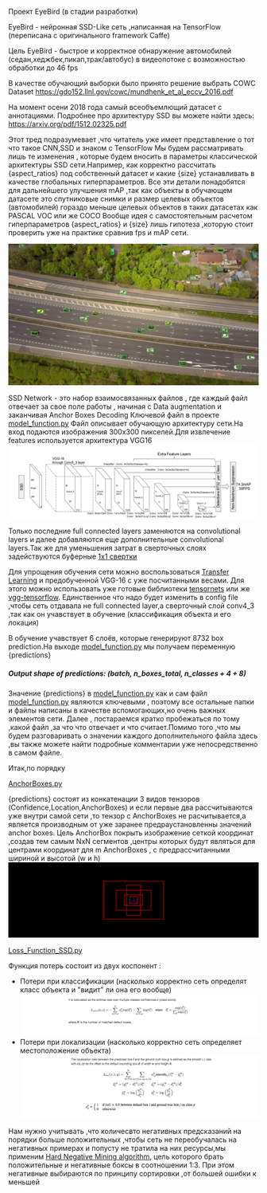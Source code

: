Проект EyeBird (в стадии разработки)

EyeBird - нейронная SSD-Like сеть ,написанная на TensorFlow (переписана с оригинального framework Caffe)

Цель EyeBird - быстрое и корректное обнаружение автомобилей (седан,хеджбек,пикап,трак/автобус) в видеопотоке с возможностью обработки
до 46 fps

В качестве обучающий выборки было принято решение выбрать COWC Dataset 
https://gdo152.llnl.gov/cowc/mundhenk_et_al_eccv_2016.pdf

На момент осени 2018 года самый всеобъемлющий датасет с аннотациями.
Подробнее про архитектуру SSD вы можете найти здесь: https://arxiv.org/pdf/1512.02325.pdf

Этот тред подразумевает ,что читатель уже имеет представление о тот что такое CNN,SSD и знаком с TensorFlow
Мы будем рассматривать лишь те изменения , которые будем вносить в параметры классической архитектуры SSD сети.Например,
как корректно рассчитать {aspect_ratios} под собственный датасет и какие {size} устанавливать в качестве глобальных гиперпараметров.
Все эти детали понадобятся для дальнейшего улучшения mAP ,так как объекты в обучающем датасете это спутниковые снимки и размер целевых объектов (автомобилей)
гораздо меньше целевых объектов в таких датасетах как PASCAL VOC или же COCO
Вообще идея с самостоятельным расчетом гиперпараметров {aspect_ratios} и {size} лишь гипотеза ,которую стоит проверить уже на практике сравнив fps и mAP сети.


![Image alt](https://github.com/toseek01/eyebird/blob/master/illustrator/highway_edit.png)

SSD Network - это набор взаимосвязанных файлов , где каждый файл отвечает за свое поле работы , начиная с Data augmentation
и заканчивая Anchor Boxes Decoding
Ключевой файл в проекте [model_function.py](https://github.com/toseek01/eyebird/blob/master/model_function.py)
Файл описывает обучающую архитектуру сети.На вход подаются изображения 300х300 пикселей.Для извлечение features используется архитектура 
VGG16 
![Image alt](https://github.com/toseek01/eyebird/blob/master/illustrator/ssd_arch.png)

Только последние full connected layers заменяются на convolutional layers и далее добавляются еще дополнительные convolutional layers.Так же для уменьшения затрат в сверточных слоях задействуются буферные [1х1 свертки](https://stats.stackexchange.com/questions/194142/what-does-1x1-convolution-mean-in-a-neural-network)

Для упрощения обучения сети можно воспользоваться [Transfer Learning](https://towardsdatascience.com/transfer-learning-in-tensorflow-9e4f7eae3bb4) и предобученной VGG-16 c уже посчитанными весами. Для этого можно использовать уже готовые библиотеки [tensornets](https://github.com/taehoonlee/tensornets) или же [vgg-tensorflow](https://github.com/machrisaa/tensorflow-vgg).
Единственное что надо будет изменить в config file ,чтобы сеть отдавала не full connected layer,а сверточный слой conv4_3 ,так как он учавствует в обучение (классификация объекта и его локация)

В обучение учавствует 6 слоёв, которые генерируют 8732 box prediction.На выходе [model_function.py](https://github.com/toseek01/eyebird/blob/master/model_function.py) мы получаем переменную {predictions} 
##### Output shape of predictions: (batch, n_boxes_total, n_classes + 4 + 8)
Значение {predictions} в [model_function.py](https://github.com/toseek01/eyebird/blob/master/model_function.py) как и сам файл [model_function.py](https://github.com/toseek01/eyebird/blob/master/model_function.py) являются ключевыми , поэтому все остальные  папки и файлы написаны в качестве вспомогающих,но очень важных элементов сети. Далее , постараемся кратко пробежаться по тому ,какой файл ,за что что отвечает и что считает.Помимо того ,что мы будем разговаривать о значении каждого дополнительного файла здесь ,вы также можете найти подробные комментарии уже непосредственно в самом файле.

Итак,по порядку 

[AnchorBoxes.py](https://github.com/toseek01/eyebird/blob/master/AnchorBoxes.py)  

{predictions} состоят из конкатенации 3 видов тензоров (Confidence,Location,AnchorBoxes) и если первые два рассчитываются уже внутри самой сети ,то тензор с AnchorBoxes не расчитывается,а является производным от уже заранее предраустановленны значений anchor boxes.
Цель AnchorBox покрыть изображение сеткой координат ,создав тем самым NxN сегментов ,центры которых будут являться для центрами координат для m AnchorBoxes , с предрассчитанными шириной и высотой (w и h)
![Image alt](https://github.com/toseek01/eyebird/blob/master/illustrator/anchorbox.png)

[Loss_Function_SSD.py](https://github.com/toseek01/eyebird/blob/master/AnchorBoxes.py)  

Функция потерь состоит из двух коспонент :
- Потери при классификации (насколько корректно сеть определят класс объекта и "видит" ли она его вообще)
![Image alt](https://github.com/toseek01/eyebird/blob/master/illustrator/conf_loss.png)
- Потери при локализации (насколько корректно сеть определяет местоположение объекта)
![Image alt](https://github.com/toseek01/eyebird/blob/master/illustrator/loc_loss.png)

Нам нужно учитывать ,что количесвто негативных предсказаний на порядки больше положительных ,чтобы сеть не переобучалась на негативных примерах и попусту не тратила на них ресурсы,мы применим [Hard Negative Mining algorithm](https://www.quora.com/What-does-it-mean-by-negative-and-hard-negative-training-examples-in-computer-vision), цель которого брать положительные и негативные боксы в соотношении 1:3.
При этом негативные выбираются по принципу сортировки ,от большей ошибки к меньшей
